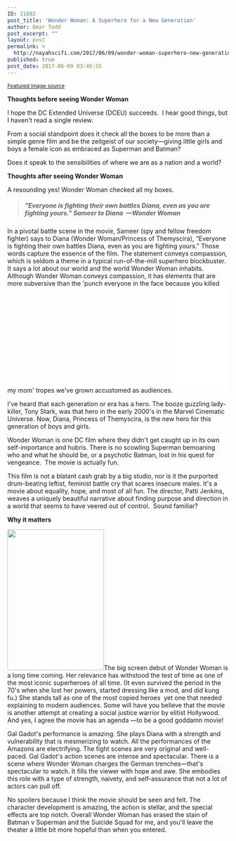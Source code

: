 ```yaml
---
ID: 21682
post_title: 'Wonder Woman: A Superhero for a New Generation'
author: Omar Todd
post_excerpt: ""
layout: post
permalink: >
  http://nayahscifi.com/2017/06/09/wonder-woman-superhero-new-generation/
published: true
post_date: 2017-06-09 03:46:55
---
```

<span style="font-size: 12px;"><a href="https://smtvreports.blogspot.com/2017/03/high-resolution-wonder-woman-stills-warner-bros-gal-gadot.html">Featured image source</a></span>

<strong>Thoughts before seeing Wonder Woman</strong>

I hope the DC Extended Universe (DCEU) succeeds.  I hear good things, but I haven't read a single review.

From a social standpoint does it check all the boxes to be more than a simple genre film and be the zeitgeist of our society—giving little girls and boys a female icon as embraced as Superman and Batman?<strong>
</strong>

Does it speak to the sensibilities of where we are as a nation and a world?

<strong>Thoughts after seeing Wonder Woman</strong>

A resounding yes! Wonder Woman checked all my boxes.
<blockquote>
<h5>"Everyone is fighting their own battles Diana, even as you are fighting yours." Sameer to Diana  —Wonder Woman</h5>
</blockquote>
In a pivotal battle scene in the movie, Sameer (spy and fellow freedom fighter) says to Diana (Wonder Woman/Princess of Themyscira), “Everyone is fighting their own battles Diana, even as you are fighting yours." Those words capture the essence of the film. The statement conveys compassion, which is seldom a theme in a typical run-of-the-mill superhero blockbuster. It says a lot about our world and the world Wonder Woman inhabits. Although Wonder Woman conveys compassion, it has elements that are more subversive than the 'punch everyone in the face because you killed my mom' tropes we've grown accustomed as audiences.

<iframe style="width: 120px; height: 240px;" src="//ws-na.amazon-adsystem.com/widgets/q?ServiceVersion=20070822&amp;OneJS=1&amp;Operation=GetAdHtml&amp;MarketPlace=US&amp;source=ss&amp;ref=as_ss_li_til&amp;ad_type=product_link&amp;tracking_id=nayah099-20&amp;marketplace=amazon&amp;region=US&amp;placement=B01NBLRAJ3&amp;asins=B01NBLRAJ3&amp;linkId=42406035dd3d5885ba48f161e188811c&amp;show_border=true&amp;link_opens_in_new_window=true" width="300" height="150" frameborder="0" marginwidth="0" marginheight="0" scrolling="no"></iframe>

I've heard that each generation or era has a hero. The booze guzzling lady-killer, Tony Stark, was that hero in the early 2000's in the Marvel Cinematic Universe. Now, Diana, Princess of Themyscira, is the new hero for this generation of boys and girls.

Wonder Woman is one DC film where they didn't get caught up in its own self-importance and hubris. There is no scowling Superman bemoaning who and what he should be, or a psychotic Batman, lost in his quest for vengeance.  The movie is actually fun.

This film is not a blatant cash grab by a big studio, nor is it the purported drum-beating leftist, feminist battle cry that scares insecure males. It's a movie about equality, hope, and most of all fun. The director, Patti Jenkins, weaves a uniquely beautiful narrative about finding purpose and direction in a world that seems to have veered out of control.  Sound familiar?

<strong>Why it matters</strong>

<a href="http://library.duke.edu/sites/default/files/dul/exhibits/comicbookcultures.jpg"><img class="alignleft wp-image-21896 size-full" src="http://nayahscifi.com/wp-content/uploads/2017/06/wonderwoman_oldgen.jpeg" alt="" width="220" height="320" /></a>The big screen debut of Wonder Woman is a long time coming. Her relevance has withstood the test of time as one of the most iconic superheroes of all time. (It even survived the period in the 70's when she lost her powers, started dressing like a mod, and did kung fu.) She stands tall as one of the most copied heroes  yet one that needed explaining to modern audiences. Some will have you believe that the movie is another attempt at creating a social justice warrior by elitist Hollywood. And yes, I agree the movie has an agenda —to be a good goddamn movie!

Gal Gadot's performance is amazing. She plays Diana with a strength and vulnerability that is mesmerizing to watch. All the performances of the Amazons are electrifying. The fight scenes are very original and well-paced. Gal Gadot's action scenes are intense and spectacular. There is a scene where Wonder Woman charges the German trenches—that's spectacular to watch. It fills the viewer with hope and awe. She embodies this role with a type of strength, naivety, and self-assurance that not a lot of actors can pull off.

No spoilers because I think the movie should be seen and felt. The character development is amazing, the action is stellar, and the special effects are top notch. Overall Wonder Woman has erased the stain of Batman v Superman and the Suicide Squad for me, and you'll leave the theater a little bit more hopeful than when you entered.

&nbsp;

&nbsp;

&nbsp;